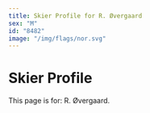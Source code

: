 ```yaml
---
title: Skier Profile for R. Øvergaard
sex: "M"
id: "8482"
image: "/img/flags/nor.svg" 
---
```


# Skier Profile

This page is for: R. Øvergaard.
    